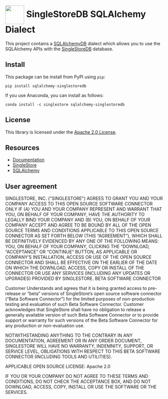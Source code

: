 # <img src="resources/singlestore-logo.png" height="60" valign="middle"/> SingleStoreDB SQLAlchemy Dialect

This project contains a [SQLAlchemyDB](https://sqlalchemy.org) dialect which allows
you to use the SQLAlchemy APIs with the [SingleStoreDB](https://singlestore.com) database.

## Install

This package can be install from PyPI using `pip`:
```
pip install sqlalchemy-singlestoredb
```

If you use Anaconda, you can install as follows:
```
conda install -c singlestore sqlalchemy-singlestoredb
```

## License

This library is licensed under the [Apache 2.0 License](https://raw.githubusercontent.com/singlestore-labs/singlestore-python/main/LICENSE?token=GHSAT0AAAAAABMGV6QPNR6N23BVICDYK5LAYTVK5EA).

## Resources

* [Documentation](https://singlestore-labs.github.io/sqlalchemy-singlestore)
* [SingleStore](https://www.singlestore.com)
* [SQLAlchemy](https://sqlalchemy.org)

## User agreement

SINGLESTORE, INC. ("SINGLESTORE") AGREES TO GRANT YOU AND YOUR COMPANY ACCESS TO THIS OPEN SOURCE SOFTWARE CONNECTOR ONLY IF (A) YOU AND YOUR COMPANY REPRESENT AND WARRANT THAT YOU, ON BEHALF OF YOUR COMPANY, HAVE THE AUTHORITY TO LEGALLY BIND YOUR COMPANY AND (B) YOU, ON BEHALF OF YOUR COMPANY ACCEPT AND AGREE TO BE BOUND BY ALL OF THE OPEN SOURCE TERMS AND CONDITIONS APPLICABLE TO THIS OPEN SOURCE CONNECTOR AS SET FORTH BELOW (THIS “AGREEMENT”), WHICH SHALL BE DEFINITIVELY EVIDENCED BY ANY ONE OF THE FOLLOWING MEANS: YOU, ON BEHALF OF YOUR COMPANY, CLICKING THE “DOWNLOAD, “ACCEPTANCE” OR “CONTINUE” BUTTON, AS APPLICABLE OR COMPANY’S INSTALLATION, ACCESS OR USE OF THE OPEN SOURCE CONNECTOR AND SHALL BE EFFECTIVE ON THE EARLIER OF THE DATE ON WHICH THE DOWNLOAD, ACCESS, COPY OR INSTALL OF THE CONNECTOR OR USE ANY SERVICES (INCLUDING ANY UPDATES OR UPGRADES) PROVIDED BY SINGLESTORE.
BETA SOFTWARE CONNECTOR

Customer Understands and agrees that it is  being granted access to pre-release or “beta” versions of SingleStore’s open source software connector (“Beta Software Connector”) for the limited purposes of non-production testing and evaluation of such Beta Software Connector. Customer acknowledges that SingleStore shall have no obligation to release a generally available version of such Beta Software Connector or to provide support or warranty for such versions of the Beta Software Connector  for any production or non-evaluation use.

NOTWITHSTANDING ANYTHING TO THE CONTRARY IN ANY DOCUMENTATION,  AGREEMENT OR IN ANY ORDER DOCUMENT, SINGLESTORE WILL HAVE NO WARRANTY, INDEMNITY, SUPPORT, OR SERVICE LEVEL, OBLIGATIONS WITH
RESPECT TO THIS BETA SOFTWARE CONNECTOR (INCLUDING TOOLS AND UTILITIES).

APPLICABLE OPEN SOURCE LICENSE: Apache 2.0

IF YOU OR YOUR COMPANY DO NOT AGREE TO THESE TERMS AND CONDITIONS, DO NOT CHECK THE ACCEPTANCE BOX, AND DO NOT DOWNLOAD, ACCESS, COPY, INSTALL OR USE THE SOFTWARE OR THE SERVICES.
